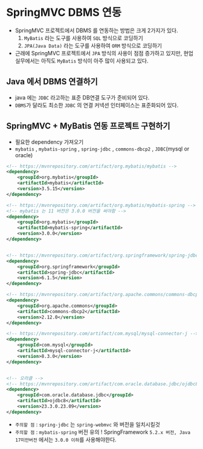 # SpringMVC DBMS 연동
- SpringMVC 프로젝트에서 DBMS 를 연동하는 방법은 크게 2가지가 있다.
	1. `MyBatis` 라는 도구를 사용하여 `SQL` 방식으로 코딩하기
	2. `JPA(Java Data)` 라는 도구를 사용하여 `ORM` 방식으로 코딩하기
- 근래에 SpringMVC 프로젝트에서 `JPA` 방식의 사용이 점점 증가하고 있지만, 현업실무에서는 아직도 `MyBatis` 방식이 아주 많이 사용되고 있다.

## Java 에서 DBMS 연결하기
- java 에는 `JDBC` 라고하는 표준 DB연결 도구가 준비되어 있다.
- `DBMS`가 달라도 최소한 `JDBC` 의 연결 커넥션 인터페이스는 표준화되어 있다.


## SpringMVC + MyBatis 연동 프로젝트 구현하기

- 필요한 dependency 가져오기
- `mybatis` , `mybatis-spring` , `spring-jdbc` , `commons-dbcp2` , `JDBC`(mysql or oracle)
```xml
<!-- https://mvnrepository.com/artifact/org.mybatis/mybatis -->
<dependency>
    <groupId>org.mybatis</groupId>
    <artifactId>mybatis</artifactId>
    <version>3.5.15</version>
</dependency>

<!-- https://mvnrepository.com/artifact/org.mybatis/mybatis-spring -->
<!-- mybatis 는 11 버전은 3.0.0 버전을 써야함 -->
<dependency>
    <groupId>org.mybatis</groupId>
    <artifactId>mybatis-spring</artifactId>
    <version>3.0.0</version>
</dependency>


<!-- https://mvnrepository.com/artifact/org.springframework/spring-jdbc -->
<dependency>
    <groupId>org.springframework</groupId>
    <artifactId>spring-jdbc</artifactId>
    <version>6.1.5</version>
</dependency>

<!-- https://mvnrepository.com/artifact/org.apache.commons/commons-dbcp2 -->
<dependency>
    <groupId>org.apache.commons</groupId>
    <artifactId>commons-dbcp2</artifactId>
    <version>2.12.0</version>
</dependency>

<!-- https://mvnrepository.com/artifact/com.mysql/mysql-connector-j -->
<dependency>
    <groupId>com.mysql</groupId>
    <artifactId>mysql-connector-j</artifactId>
    <version>8.3.0</version>
</dependency>


<!-- 오라클 -->
<!-- https://mvnrepository.com/artifact/com.oracle.database.jdbc/ojdbc8 -->
<dependency>
    <groupId>com.oracle.database.jdbc</groupId>
    <artifactId>ojdbc8</artifactId>
    <version>23.3.0.23.09</version>
</dependency>

```
- `주의할 점` : `spring-jdbc` 는 `spring-webmvc` 와 버전을 일치시킬것
- `주의할 점` : `mybatis-spring` 버전 유의 ! 
        SpringFramework `5.2.x 버전, Java 17미만버전` 에서는 `3.0.0 이하`를 사용해야한다.
